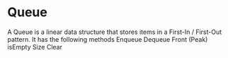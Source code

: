 # Queue

A Queue is a linear data structure that stores items in a First-In / First-Out pattern.
It has the following methods
Enqueue
Dequeue
Front (Peak)
isEmpty
Size
Clear
